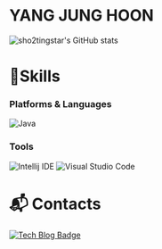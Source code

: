 # YANG JUNG HOON

![sho2tingstar's GitHub stats](https://github-readme-stats.vercel.app/api?username=sho2tingstar&theme=default&section=footer&show_icons=true)

# 💪Skills
### Platforms & Languages
![Java](https://img.shields.io/badge/Java-007396.svg?&style=for-the-badge&logo=Java&logoColor=orange)

### Tools
![Intellij IDE](https://img.shields.io/badge/IntelliJ%20IDEA-000000.svg?&style=for-the-badge&logo=IntelliJ%20IDEA&logoColor=white)
![Visual Studio Code](https://img.shields.io/badge/Visual%20Studio%20Code-007ACC.svg?&style=for-the-badge&logo=Visual%20Studio%20Code&logoColor=white)


# :mailbox_with_mail: Contacts
[![Tech Blog Badge](http://img.shields.io/badge/-blog-black?style=flat-square&logo=Tistory&link=https://sho2tingstar.tistory.com/)](https://sho2tingstar.tistory.com/)

